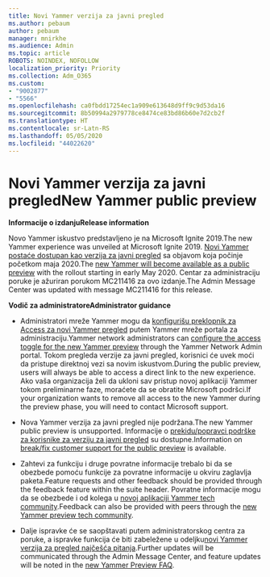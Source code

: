 ```yaml
---
title: Novi Yammer verzija za javni pregled
ms.author: pebaum
author: pebaum
manager: mnirkhe
ms.audience: Admin
ms.topic: article
ROBOTS: NOINDEX, NOFOLLOW
localization_priority: Priority
ms.collection: Adm_O365
ms.custom:
- "9002877"
- "5566"
ms.openlocfilehash: ca0fbdd17254ec1a909e613648d9ff9c9d53da16
ms.sourcegitcommit: 8b50994a2979778ce8474ce83bd86b60e7d2cb2f
ms.translationtype: HT
ms.contentlocale: sr-Latn-RS
ms.lasthandoff: 05/05/2020
ms.locfileid: "44022620"
---
```

# <a name="new-yammer-public-preview"></a><span data-ttu-id="29491-102">Novi Yammer verzija za javni pregled</span><span class="sxs-lookup"><span data-stu-id="29491-102">New Yammer public preview</span></span>

<span data-ttu-id="29491-103">**Informacije o izdanju**</span><span class="sxs-lookup"><span data-stu-id="29491-103">**Release information**</span></span>

<span data-ttu-id="29491-104">Novo Yammer iskustvo predstavljeno je na Microsoft Ignite 2019.</span><span class="sxs-lookup"><span data-stu-id="29491-104">The new Yammer experience was unveiled at Microsoft Ignite 2019.</span></span> <span data-ttu-id="29491-105">[Novi Yammer postaće dostupan kao verzija za javni pregled](https://docs.microsoft.com/yammer/get-started-with-yammer/newyammer-faq) sa objavom koja počinje početkom maja 2020.</span><span class="sxs-lookup"><span data-stu-id="29491-105">The [new Yammer will become available as a public preview](https://docs.microsoft.com/yammer/get-started-with-yammer/newyammer-faq) with the rollout starting in early May 2020.</span></span> <span data-ttu-id="29491-106">Centar za administraciju poruke je ažuriran porukom MC211416 za ovo izdanje.</span><span class="sxs-lookup"><span data-stu-id="29491-106">The Admin Message Center was updated with message MC211416 for this release.</span></span>

<span data-ttu-id="29491-107">**Vodič za administratore**</span><span class="sxs-lookup"><span data-stu-id="29491-107">**Administrator guidance**</span></span>

- <span data-ttu-id="29491-108">Administratori mreže Yammer mogu da [konfigurišu preklopnik za Access za novi Yammer pregled](https://docs.microsoft.com/yammer/get-started-with-yammer/administrative-settings-opt-in-newyammer) putem Yammer mreže portala za administraciju.</span><span class="sxs-lookup"><span data-stu-id="29491-108">Yammer network administrators can [configure the access toggle for the new Yammer preview](https://docs.microsoft.com/yammer/get-started-with-yammer/administrative-settings-opt-in-newyammer) through the Yammer Network Admin portal.</span></span> <span data-ttu-id="29491-109">Tokom pregleda verzije za javni pregled, korisnici će uvek moći da pristupe direktnoj vezi sa novim iskustvom.</span><span class="sxs-lookup"><span data-stu-id="29491-109">During the public preview, users will always be able to access a direct link to the new experience.</span></span> <span data-ttu-id="29491-110">Ako vaša organizacija želi da ukloni sav pristup novoj aplikaciji Yammer tokom preliminarne faze, moraćete da se obratite Microsoft podršci.</span><span class="sxs-lookup"><span data-stu-id="29491-110">If your organization wants to remove all access to the new Yammer during the preview phase, you will need to contact Microsoft support.</span></span>

- <span data-ttu-id="29491-111">Nova Yammer verzija za javni pregled nije podržana.</span><span class="sxs-lookup"><span data-stu-id="29491-111">The new Yammer public preview is unsupported.</span></span> <span data-ttu-id="29491-112">Informacije o [prekidu/popravci podrške za korisnike za verziju za javni pregled](https://docs.microsoft.com/yammer/get-started-with-yammer/newyammer-faq#yammer-preview-customer-support) su dostupne.</span><span class="sxs-lookup"><span data-stu-id="29491-112">Information on [break/fix customer support for the public preview](https://docs.microsoft.com/yammer/get-started-with-yammer/newyammer-faq#yammer-preview-customer-support) is available.</span></span>

- <span data-ttu-id="29491-113">Zahtevi za funkciju i druge povratne informacije trebalo bi da se obezbede pomoću funkcije za povratne informacije u okviru zaglavlja paketa.</span><span class="sxs-lookup"><span data-stu-id="29491-113">Feature requests and other feedback should be provided through the feedback feature within the suite header.</span></span> <span data-ttu-id="29491-114">Povratne informacije mogu da se obezbede i od kolega u [novoj aplikaciji Yammer tech community](https://techcommunity.microsoft.com/t5/new-yammer-preview/bd-p/NewYammerPreview).</span><span class="sxs-lookup"><span data-stu-id="29491-114">Feedback can also be provided with peers through the [new Yammer preview tech community](https://techcommunity.microsoft.com/t5/new-yammer-preview/bd-p/NewYammerPreview).</span></span>

- <span data-ttu-id="29491-115">Dalje ispravke će se saopštavati putem administratorskog centra za poruke, a ispravke funkcija će biti zabeležene u odeljku[novi Yammer verzija za pregled najčešća pitanja](https://docs.microsoft.com/yammer/get-started-with-yammer/newyammer-faq).</span><span class="sxs-lookup"><span data-stu-id="29491-115">Further updates will be communicated through the Admin Message Center, and feature updates will be noted in the [new Yammer Preview FAQ](https://docs.microsoft.com/yammer/get-started-with-yammer/newyammer-faq).</span></span>

